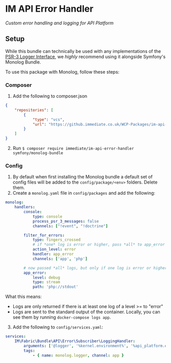 # IM API Error Handler
_Custom error handling and logging for API Platform_

## Setup

While this bundle can technically be used with any implementations of the [PSR-3 Logger Interface](https://www.php-fig.org/psr/psr-3/),
we _highly_ recommend using it alongside Symfony's Monolog Bundle.

To use this package with Monolog, follow these steps:

### Composer
1. Add the following to composer.json
```json
{
    "repositories": [
        {
            "type": "vcs",
            "url": "https://github.immediate.co.uk/WCP-Packages/im-api-error-handler.git"
        }
    ]
}
```
2. Run `$ composer require immediate/im-api-error-handler symfony/monolog-bundle`

### Config
1. By default when first installing the Monolog bundle a default set of config files will be added to the `config/package/<env>` folders. Delete them.
2. Create a `monolog.yaml` file in `config/packages` and add the following:
```yaml
monolog:
    handlers:
        console:
            type: console
            process_psr_3_messages: false
            channels: ["!event", "!doctrine"]

        filter_for_errors:
            type: fingers_crossed
            # if *one* log is error or higher, pass *all* to app_error
            action_level: error
            handler: app_error
            channels: ['app', 'php']

        # now passed *all* logs, but only if one log is error or higher
        app_error:
            level: debug
            type: stream
            path: 'php://stdout'
```

What this means:
- Logs are only returned if there is at least one log of a level >= to "error"
- Logs are sent to the standard output of the container. Locally, you can see them by running `docker-compose logs app`.

3. Add the following to `config/services.yaml`:
```yaml
services:
    IM\Fabric\Bundle\API\Error\Subscriber\LoggingHandler:
        arguments: ['@logger', '%kernel.environment%', '%api_platform.exception_to_status%']
        tags:
            - { name: monolog.logger, channel: app }
```

